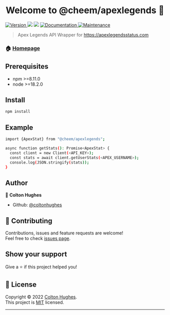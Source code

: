 <h1 align="center">Welcome to @cheem/apexlegends 👋</h1>
<p>
  <a href="https://www.npmjs.com/package/@cheem/apexlegends" target="_blank">
    <img alt="Version" src="https://img.shields.io/npm/v/@cheem/apexlegends.svg">
  </a>
  <img src="https://img.shields.io/badge/npm-%3E%3D8.11.0-blue.svg" />
  <img src="https://img.shields.io/node/v/@cheem/apexlegends" />
  <a href="https://github.com/coltonhughes/apexlegends#readme" target="_blank">
    <img alt="Documentation" src="https://img.shields.io/badge/documentation-yes-brightgreen.svg" />
  </a>
  <a href="https://github.com/coltonhughes/apexlegends/graphs/commit-activity" target="_blank">
    <img alt="Maintenance" src="https://img.shields.io/badge/Maintained%3F-yes-green.svg" />
  </a>
</p>

> Apex Legends API Wrapper for https://apexlegendsstatus.com

### 🏠 [Homepage](https://github.com/coltonhughes/apexlegends)

## Prerequisites

- npm >=8.11.0
- node >=18.2.0

## Install

```sh
npm install
```

## Example

```sh
import {ApexStat} from "@cheem/apexlegends";

async function getStats(): Promise<ApexStat> {
  const client = new Client(<API_KEY>);
  const stats = await client.getUserStats(<APEX_USERNAME>);
  console.log(JSON.stringify(stats));
}
```

## Author

👤 **Colton Hughes**

- Github: [@coltonhughes](https://github.com/coltonhughes)

## 🤝 Contributing

Contributions, issues and feature requests are welcome!<br />Feel free to check [issues page](https://github.com/coltonhughes/apexlegends/issues).

## Show your support

Give a ⭐️ if this project helped you!

## 📝 License

Copyright © 2022 [Colton Hughes](https://github.com/coltonhughes).<br />
This project is [MIT](https://github.com/coltonhughes/apexlegends/blob/master/LICENSE) licensed.

---
